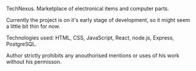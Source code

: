 TechNexus. Marketplace of electronical items and computer parts.

Currently the project is on it's early stage of development, so it might seem a little bit thin for now.

Technologies used: HTML, CSS, JavaScript, React, node.js, Express, PostgreSQL.

Author strictly prohibits any anouthorised mentions or uses of his work without his permisson.
